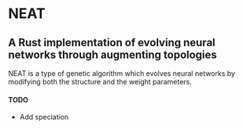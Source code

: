 # NEAT

## A Rust implementation of evolving neural networks through augmenting topologies  

NEAT is a type of genetic algorithm which evolves neural networks by modifying both the structure
and the weight parameters.

#### TODO

- Add speciation
